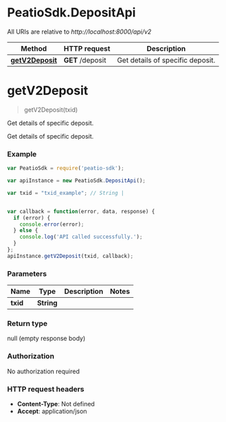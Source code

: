 # PeatioSdk.DepositApi

All URIs are relative to *http://localhost:8000/api/v2*

Method | HTTP request | Description
------------- | ------------- | -------------
[**getV2Deposit**](DepositApi.md#getV2Deposit) | **GET** /deposit | Get details of specific deposit.


<a name="getV2Deposit"></a>
# **getV2Deposit**
> getV2Deposit(txid)

Get details of specific deposit.

Get details of specific deposit.

### Example
```javascript
var PeatioSdk = require('peatio-sdk');

var apiInstance = new PeatioSdk.DepositApi();

var txid = "txid_example"; // String | 


var callback = function(error, data, response) {
  if (error) {
    console.error(error);
  } else {
    console.log('API called successfully.');
  }
};
apiInstance.getV2Deposit(txid, callback);
```

### Parameters

Name | Type | Description  | Notes
------------- | ------------- | ------------- | -------------
 **txid** | **String**|  | 

### Return type

null (empty response body)

### Authorization

No authorization required

### HTTP request headers

 - **Content-Type**: Not defined
 - **Accept**: application/json

